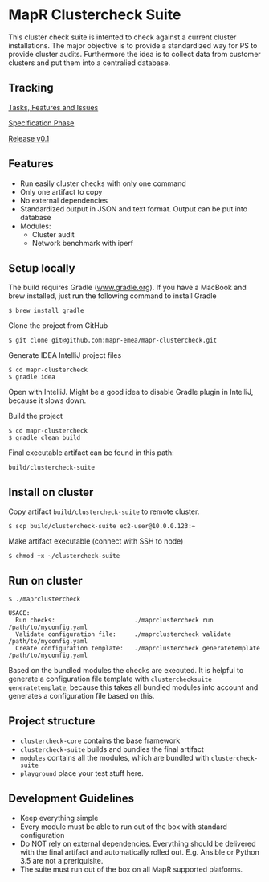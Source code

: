 # MapR Clustercheck Suite

This cluster check suite is intented to check against a current cluster installations.
The major objective is to provide a standardized way for PS to provide cluster audits.
Furthermore the idea is to collect data from customer clusters and put them into a centralied database.

## Tracking

[Tasks, Features and Issues](https://github.com/mapr-emea/mapr-clustercheck/issues)

[Specification Phase](https://github.com/mapr-emea/mapr-clustercheck/projects/2)

[Release v0.1](https://github.com/mapr-emea/mapr-clustercheck/projects/3)


## Features

- Run easily cluster checks with only one command
- Only one artifact to copy
- No external dependencies
- Standardized output in JSON and text format. Output can be put into database
- Modules:
    - Cluster audit
    - Network benchmark with iperf

## Setup locally

The build requires Gradle (www.gradle.org). If you have a MacBook and brew installed, just run the following command to install Gradle

```
$ brew install gradle
```

Clone the project from GitHub

```
$ git clone git@github.com:mapr-emea/mapr-clustercheck.git
```

Generate IDEA IntelliJ project files

```
$ cd mapr-clustercheck
$ gradle idea
```

Open with IntelliJ. Might be a good idea to disable Gradle plugin in IntelliJ, because it slows down.

Build the project

```
$ cd mapr-clustercheck
$ gradle clean build
```

Final executable artifact can be found in this path:

```
build/clustercheck-suite
```

## Install on cluster

Copy artifact `build/clustercheck-suite` to remote cluster.

```
$ scp build/clustercheck-suite ec2-user@10.0.0.123:~
```

Make artifact executable (connect with SSH to node)

```
$ chmod +x ~/clustercheck-suite
```

## Run on cluster

```
$ ./maprclustercheck

USAGE: 
  Run checks:                      ./maprclustercheck run /path/to/myconfig.yaml
  Validate configuration file:     ./maprclustercheck validate /path/to/myconfig.yaml
  Create configuration template:   ./maprclustercheck generatetemplate /path/to/myconfig.yaml
```

Based on the bundled modules the checks are executed. It is helpful to generate a configuration file template with `clusterchecksuite generatetemplate`, because this takes all bundled modules into account and generates a configuration file based on this.

## Project structure

- `clustercheck-core` contains the base framework
- `clustercheck-suite` builds and bundles the final artifact
- `modules` contains all the modules, which are bundled with `clustercheck-suite`
- `playground` place your test stuff here.

## Development Guidelines

- Keep everything simple
- Every module must be able to run out of the box with standard configuration
- Do NOT rely on external dependencies. Everything should be delivered with the final artifact and automatically rolled out. E.g. Ansible or Python 3.5 are not a preriquisite.
- The suite must run out of the box on all MapR supported platforms.



